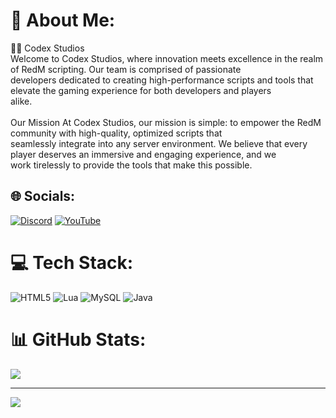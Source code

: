 # 💫 About Me:
🏄‍♂️ Codex Studios<br>Welcome to Codex Studios, where innovation meets excellence in the realm of RedM scripting. Our team is comprised of passionate <br>developers dedicated to creating high-performance scripts and tools that elevate the gaming experience for both developers and players <br>alike.<br><br>Our Mission At Codex Studios, our mission is simple: to empower the RedM community with high-quality, optimized scripts that <br>seamlessly integrate into any server environment. We believe that every player deserves an immersive and engaging experience, and we <br>work tirelessly to provide the tools that make this possible.


## 🌐 Socials:
[![Discord](https://img.shields.io/badge/Discord-%237289DA.svg?logo=discord&logoColor=white)](https://discord.gg/https://discord.gg/eCQrFk9vRz) [![YouTube](https://img.shields.io/badge/YouTube-%23FF0000.svg?logo=YouTube&logoColor=white)](https://youtube.com/@CodexStudiosScripts) 

# 💻 Tech Stack:
![HTML5](https://img.shields.io/badge/html5-%23E34F26.svg?style=for-the-badge&logo=html5&logoColor=white) ![Lua](https://img.shields.io/badge/lua-%232C2D72.svg?style=for-the-badge&logo=lua&logoColor=white) ![MySQL](https://img.shields.io/badge/mysql-4479A1.svg?style=for-the-badge&logo=mysql&logoColor=white) ![Java](https://img.shields.io/badge/java-%23ED8B00.svg?style=for-the-badge&logo=openjdk&logoColor=white)
# 📊 GitHub Stats:
![](https://github-readme-stats.vercel.app/api?username=CodexStud1os&theme=dark&hide_border=false&include_all_commits=false&count_private=false)<br/>



---
[![](https://visitcount.itsvg.in/api?id=CodexStud1os&icon=1&color=0)](https://visitcount.itsvg.in)

<!-- Proudly created with GPRM ( https://gprm.itsvg.in ) -->
